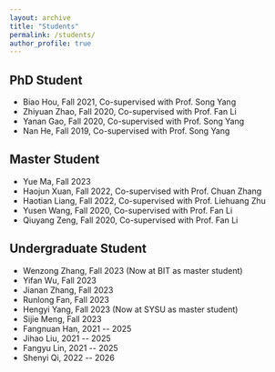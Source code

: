 ```yaml
---
layout: archive
title: "Students"
permalink: /students/
author_profile: true
---
```


## PhD Student
* Biao Hou, Fall 2021, Co-supervised with Prof. Song Yang
* Zhiyuan Zhao, Fall 2020, Co-supervised with Prof. Fan Li
* Yanan Gao, Fall 2020, Co-supervised with Prof. Song Yang
* Nan He, Fall 2019, Co-supervised with Prof. Song Yang

## Master Student 
<!-- * JiaHao Zhang, Fall 2023 -->
* Yue Ma, Fall 2023
* Haojun Xuan, Fall 2022, Co-supervised with Prof. Chuan Zhang
* Haotian Liang, Fall 2022, Co-supervised with Prof. Liehuang Zhu
* Yusen Wang, Fall 2020, Co-supervised with Prof. Fan Li
* Qiuyang Zeng, Fall 2020, Co-supervised with Prof. Fan Li
<!-- * Haotian Liang, Fall 2022 (Co-supervised with Prof. Chuan Zhang) -->
<!-- * Haojun Xuan, Fall 2022 (Co-supervised with Prof. Chuan Zhang) -->


## Undergraduate Student 
* Wenzong Zhang, Fall 2023 (Now at BIT as master student)
* Yifan Wu, Fall 2023
* Jianan Zhang, Fall 2023
* Runlong Fan, Fall 2023
* Hengyi Yang, Fall 2023 (Now at SYSU as master student)
* Sijie Meng, Fall 2023
* Fangnuan Han, 2021 -- 2025
* Jihao Liu, 2021 -- 2025
* Fangyu Lin, 2021 -- 2025
* Shenyi Qi, 2022 -- 2026
